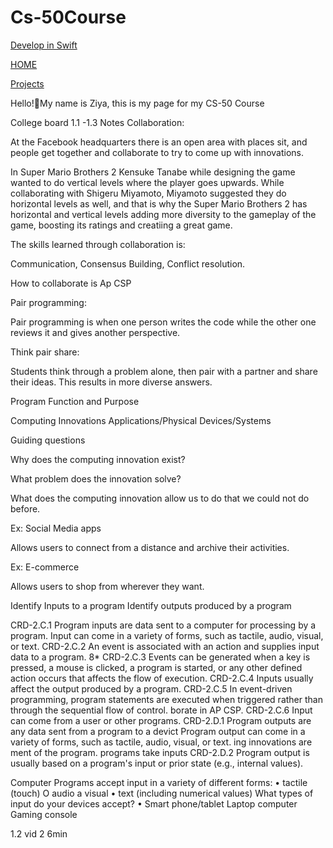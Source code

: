 # Cs-50Course

<a href="DEVELOPWSWIFT.md">Develop in Swift</a>

<a href="/README.md">HOME</a>

<a href="/PROJECTS.md">Projects</a>


Hello!👋My name is Ziya, this is my page for my CS-50 Course

College board 1.1 -1.3 Notes
Collaboration:

At the Facebook headquarters there is an open area with places sit, and people get together and collaborate to try to come up with innovations.

In Super Mario Brothers 2 Kensuke Tanabe while designing the game wanted to do vertical levels where the player goes upwards. While collaborating with Shigeru Miyamoto, Miyamoto suggested they do horizontal levels as well, and that is why the Super Mario Brothers 2 has horizontal and vertical levels adding more diversity to the gameplay of the game, boosting its ratings and creatiing a great game.

The skills learned through collaboration is:

Communication, Consensus Building, Conflict resolution.

How to collaborate is Ap CSP

Pair programming:

Pair programming is when one person writes the code while the other one reviews it and gives another perspective.

Think pair share:

Students think through a problem alone, then pair with a partner and share their ideas. This results in more diverse answers.

Program Function and Purpose

Computing Innovations Applications/Physical Devices/Systems

Guiding questions

Why does the computing innovation exist?

What problem does the innovation solve?

What does the computing innovation allow us to do that we could not do before.

Ex: Social Media apps

Allows users to connect from a distance and archive their activities.

Ex: E-commerce

Allows users to shop from wherever they want.

Identify Inputs to a program Identify outputs produced by a program

CRD-2.C.1 Program inputs are data sent to a computer for processing by a program. Input can come in a variety of forms, such as tactile, audio, visual, or text. CRD-2.C.2 An event is associated with an action and supplies input data to a program. 8* CRD-2.C.3 Events can be generated when a key is pressed, a mouse is clicked, a program is started, or any other defined action occurs that affects the flow of execution. CRD-2.C.4 Inputs usually affect the output produced by a program. CRD-2.C.5 In event-driven programming, program statements are executed when triggered rather than through the sequential flow of control. borate in AP CSP. CRD-2.C.6 Input can come from a user or other programs. CRD-2.D.1 Program outputs are any data sent from a program to a devict Program output can come in a variety of forms, such as tactile, audio, visual, or text. ing innovations are ment of the program. programs take inputs CRD-2.D.2 Program output is usually based on a program's input or prior state (e.g., internal values).

Computer Programs accept input in a variety of different forms: • tactile (touch) O audio a visual • text (including numerical values) What types of input do your devices accept? • Smart phone/tablet Laptop computer Gaming console

1.2 vid 2 6min
